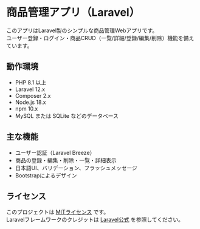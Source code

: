 # 商品管理アプリ（Laravel）

このアプリはLaravel製のシンプルな商品管理Webアプリです。  
ユーザー登録・ログイン・商品CRUD（一覧/詳細/登録/編集/削除）機能を備えています。


## 動作環境

- PHP 8.1 以上
- Laravel 12.x
- Composer 2.x
- Node.js 18.x
- npm 10.x
- MySQL または SQLite などのデータベース


## 主な機能

- ユーザー認証（Laravel Breeze）
- 商品の登録・編集・削除・一覧・詳細表示
- 日本語UI、バリデーション、フラッシュメッセージ
- Bootstrapによるデザイン


## ライセンス

このプロジェクトは [MITライセンス](LICENSE) です。  
Laravelフレームワークのクレジットは [Laravel公式](https://laravel.com) を参照してください。